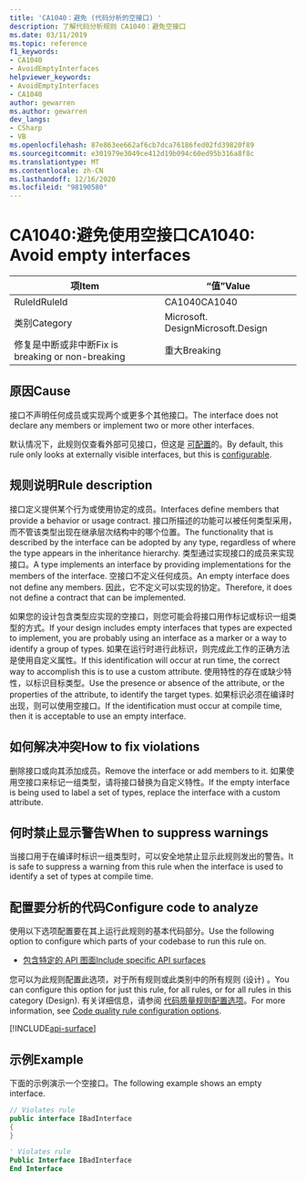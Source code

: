 ```yaml
---
title: 'CA1040：避免 (代码分析的空接口) '
description: 了解代码分析规则 CA1040：避免空接口
ms.date: 03/11/2019
ms.topic: reference
f1_keywords:
- CA1040
- AvoidEmptyInterfaces
helpviewer_keywords:
- AvoidEmptyInterfaces
- CA1040
author: gewarren
ms.author: gewarren
dev_langs:
- CSharp
- VB
ms.openlocfilehash: 87e863ee662af6cb7dca76186fed02fd39820f89
ms.sourcegitcommit: e301979e3049ce412d19b094c60ed95b316a8f8c
ms.translationtype: MT
ms.contentlocale: zh-CN
ms.lasthandoff: 12/16/2020
ms.locfileid: "98190580"
---
```

# <a name="ca1040-avoid-empty-interfaces"></a><span data-ttu-id="922c2-103">CA1040:避免使用空接口</span><span class="sxs-lookup"><span data-stu-id="922c2-103">CA1040: Avoid empty interfaces</span></span>

| <span data-ttu-id="922c2-104">项</span><span class="sxs-lookup"><span data-stu-id="922c2-104">Item</span></span>                                     | <span data-ttu-id="922c2-105">“值”</span><span class="sxs-lookup"><span data-stu-id="922c2-105">Value</span></span>            |
|------------------------------------------|------------------|
| <span data-ttu-id="922c2-106">RuleId</span><span class="sxs-lookup"><span data-stu-id="922c2-106">RuleId</span></span>                                   | <span data-ttu-id="922c2-107">CA1040</span><span class="sxs-lookup"><span data-stu-id="922c2-107">CA1040</span></span>           |
| <span data-ttu-id="922c2-108">类别</span><span class="sxs-lookup"><span data-stu-id="922c2-108">Category</span></span>                                 | <span data-ttu-id="922c2-109">Microsoft. Design</span><span class="sxs-lookup"><span data-stu-id="922c2-109">Microsoft.Design</span></span> |
| <span data-ttu-id="922c2-110">修复是中断或非中断</span><span class="sxs-lookup"><span data-stu-id="922c2-110">Fix is breaking or non-breaking</span></span> | <span data-ttu-id="922c2-111">重大</span><span class="sxs-lookup"><span data-stu-id="922c2-111">Breaking</span></span>         |

## <a name="cause"></a><span data-ttu-id="922c2-112">原因</span><span class="sxs-lookup"><span data-stu-id="922c2-112">Cause</span></span>

<span data-ttu-id="922c2-113">接口不声明任何成员或实现两个或更多个其他接口。</span><span class="sxs-lookup"><span data-stu-id="922c2-113">The interface does not declare any members or implement two or more other interfaces.</span></span>

<span data-ttu-id="922c2-114">默认情况下，此规则仅查看外部可见接口，但这是 [可配置](#configure-code-to-analyze)的。</span><span class="sxs-lookup"><span data-stu-id="922c2-114">By default, this rule only looks at externally visible interfaces, but this is [configurable](#configure-code-to-analyze).</span></span>

## <a name="rule-description"></a><span data-ttu-id="922c2-115">规则说明</span><span class="sxs-lookup"><span data-stu-id="922c2-115">Rule description</span></span>

<span data-ttu-id="922c2-116">接口定义提供某个行为或使用协定的成员。</span><span class="sxs-lookup"><span data-stu-id="922c2-116">Interfaces define members that provide a behavior or usage contract.</span></span> <span data-ttu-id="922c2-117">接口所描述的功能可以被任何类型采用，而不管该类型出现在继承层次结构中的哪个位置。</span><span class="sxs-lookup"><span data-stu-id="922c2-117">The functionality that is described by the interface can be adopted by any type, regardless of where the type appears in the inheritance hierarchy.</span></span> <span data-ttu-id="922c2-118">类型通过实现接口的成员来实现接口。</span><span class="sxs-lookup"><span data-stu-id="922c2-118">A type implements an interface by providing implementations for the members of the interface.</span></span> <span data-ttu-id="922c2-119">空接口不定义任何成员。</span><span class="sxs-lookup"><span data-stu-id="922c2-119">An empty interface does not define any members.</span></span> <span data-ttu-id="922c2-120">因此，它不定义可以实现的协定。</span><span class="sxs-lookup"><span data-stu-id="922c2-120">Therefore, it does not define a contract that can be implemented.</span></span>

<span data-ttu-id="922c2-121">如果您的设计包含类型应实现的空接口，则您可能会将接口用作标记或标识一组类型的方式。</span><span class="sxs-lookup"><span data-stu-id="922c2-121">If your design includes empty interfaces that types are expected to implement, you are probably using an interface as a marker or a way to identify a group of types.</span></span> <span data-ttu-id="922c2-122">如果在运行时进行此标识，则完成此工作的正确方法是使用自定义属性。</span><span class="sxs-lookup"><span data-stu-id="922c2-122">If this identification will occur at run time, the correct way to accomplish this is to use a custom attribute.</span></span> <span data-ttu-id="922c2-123">使用特性的存在或缺少特性，以标识目标类型。</span><span class="sxs-lookup"><span data-stu-id="922c2-123">Use the presence or absence of the attribute, or the properties of the attribute, to identify the target types.</span></span> <span data-ttu-id="922c2-124">如果标识必须在编译时出现，则可以使用空接口。</span><span class="sxs-lookup"><span data-stu-id="922c2-124">If the identification must occur at compile time, then it is acceptable to use an empty interface.</span></span>

## <a name="how-to-fix-violations"></a><span data-ttu-id="922c2-125">如何解决冲突</span><span class="sxs-lookup"><span data-stu-id="922c2-125">How to fix violations</span></span>

<span data-ttu-id="922c2-126">删除接口或向其添加成员。</span><span class="sxs-lookup"><span data-stu-id="922c2-126">Remove the interface or add members to it.</span></span> <span data-ttu-id="922c2-127">如果使用空接口来标记一组类型，请将接口替换为自定义特性。</span><span class="sxs-lookup"><span data-stu-id="922c2-127">If the empty interface is being used to label a set of types, replace the interface with a custom attribute.</span></span>

## <a name="when-to-suppress-warnings"></a><span data-ttu-id="922c2-128">何时禁止显示警告</span><span class="sxs-lookup"><span data-stu-id="922c2-128">When to suppress warnings</span></span>

<span data-ttu-id="922c2-129">当接口用于在编译时标识一组类型时，可以安全地禁止显示此规则发出的警告。</span><span class="sxs-lookup"><span data-stu-id="922c2-129">It is safe to suppress a warning from this rule when the interface is used to identify a set of types at compile time.</span></span>

## <a name="configure-code-to-analyze"></a><span data-ttu-id="922c2-130">配置要分析的代码</span><span class="sxs-lookup"><span data-stu-id="922c2-130">Configure code to analyze</span></span>

<span data-ttu-id="922c2-131">使用以下选项配置要在其上运行此规则的基本代码部分。</span><span class="sxs-lookup"><span data-stu-id="922c2-131">Use the following option to configure which parts of your codebase to run this rule on.</span></span>

- [<span data-ttu-id="922c2-132">包含特定的 API 图面</span><span class="sxs-lookup"><span data-stu-id="922c2-132">Include specific API surfaces</span></span>](#include-specific-api-surfaces)

<span data-ttu-id="922c2-133">您可以为此规则配置此选项，对于所有规则或此类别中的所有规则 (设计) 。</span><span class="sxs-lookup"><span data-stu-id="922c2-133">You can configure this option for just this rule, for all rules, or for all rules in this category (Design).</span></span> <span data-ttu-id="922c2-134">有关详细信息，请参阅 [代码质量规则配置选项](../code-quality-rule-options.md)。</span><span class="sxs-lookup"><span data-stu-id="922c2-134">For more information, see [Code quality rule configuration options](../code-quality-rule-options.md).</span></span>

[!INCLUDE[api-surface](~/includes/code-analysis/api-surface.md)]

## <a name="example"></a><span data-ttu-id="922c2-135">示例</span><span class="sxs-lookup"><span data-stu-id="922c2-135">Example</span></span>

<span data-ttu-id="922c2-136">下面的示例演示一个空接口。</span><span class="sxs-lookup"><span data-stu-id="922c2-136">The following example shows an empty interface.</span></span>

```csharp
// Violates rule
public interface IBadInterface
{
}
```

```vb
' Violates rule
Public Interface IBadInterface
End Interface
```
